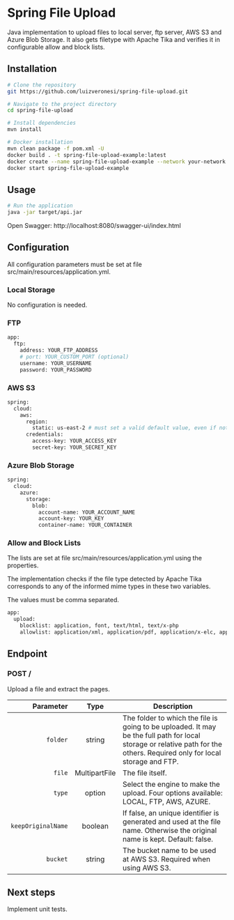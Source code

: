 # Spring File Upload

Java implementation to upload files to local server, ftp server, AWS S3 and Azure Blob Storage. It also gets filetype with Apache Tika and verifies it in configurable allow and block lists.

## Installation

```bash
# Clone the repository
git https://github.com/luizveronesi/spring-file-upload.git

# Navigate to the project directory
cd spring-file-upload

# Install dependencies
mvn install
```

```bash
# Docker installation
mvn clean package -f pom.xml -U
docker build . -t spring-file-upload-example:latest
docker create --name spring-file-upload-example --network your-network --ip x.x.x.x --restart unless-stopped spring-file-upload-example:latest bash
docker start spring-file-upload-example
```

## Usage

```bash
# Run the application
java -jar target/api.jar
```

Open Swagger: http://localhost:8080/swagger-ui/index.html

## Configuration

All configuration parameters must be set at file src/main/resources/application.yml.

### Local Storage

No configuration is needed.

### FTP

```bash
app:
  ftp:
    address: YOUR_FTP_ADDRESS
    # port: YOUR_CUSTOM_PORT (optional)
    username: YOUR_USERNAME
    password: YOUR_PASSWORD
```

### AWS S3

```bash
spring:
  cloud:
    aws:
      region:
        static: us-east-2 # must set a valid default value, even if not using azure
      credentials:
        access-key: YOUR_ACCESS_KEY
        secret-key: YOUR_SECRET_KEY
```

### Azure Blob Storage

```bash
spring:
  cloud:
    azure:
      storage:
        blob:
          account-name: YOUR_ACCOUNT_NAME
          account-key: YOUR_KEY
          container-name: YOUR_CONTAINER
```

### Allow and Block Lists

The lists are set at file src/main/resources/application.yml using the properties.

The implementation checks if the file type detected by Apache Tika corresponds to any of the informed mime types in these two variables.

The values must be comma separated.

```bash
app:
  upload:
    blocklist: application, font, text/html, text/x-php
    allowlist: application/xml, application/pdf, application/x-elc, application/vnd.openxmlformats-officedocument.wordprocessingml.document
```

## Endpoint

### POST /

Upload a file and extract the pages.

|          Parameter |     Type      | Description                                                                                                                                                               |
| -----------------: | :-----------: | ------------------------------------------------------------------------------------------------------------------------------------------------------------------------- |
|           `folder` |    string     | The folder to which the file is going to be uploaded. It may be the full path for local storage or relative path for the others. Required only for local storage and FTP. |
|             `file` | MultipartFile | The file itself.                                                                                                                                                          |
|             `type` |    option     | Select the engine to make the upload. Four options available: LOCAL, FTP, AWS, AZURE.                                                                                     |
| `keepOriginalName` |    boolean    | If false, an unique identifier is generated and used at the file name. Otherwise the original name is kept. Default: false.                                               |
|           `bucket` |    string     | The bucket name to be used at AWS S3. Required when using AWS S3.                                                                                                         |

## Next steps

Implement unit tests.
